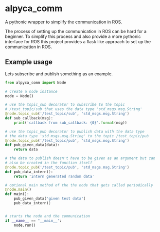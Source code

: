 # alpyca_comm

A pythonic wrapper to simplify the communication in ROS.


The process of setting up the communication in ROS can be hard for a beginner. To simplify this process and also provide a more pythonic interface for ROS this project provides a flask like approach to set up the communication in ROS.

## Example usage
Lets subscribe and publish something as an example.

```python
from alpyca_comm import Node

# create a node instance
node = Node()

# use the topic_sub decorator to subscribe to the topic
# /test_topic/sub that uses the data type 'std_msgs.msg.String'
@node.topic_sub('/test_topic/sub', 'std_msgs.msg.String')
def sub_callback(msg):
    print('callback from sub_callback: {0}'.format(msg))

# use the topic_pub decorator to publish data with the data type
# the data type 'std_msgs.msg.String' to the topic /test_topic/pub 
@node.topic_pub('/test_topic/pub', 'std_msgs.msg.String')
def pub_given_data(data):
    return data

# the data to publish doesn't have to be given as an argument but can
# also be created in the function itself
@node.topic_pub('/test_topic/pub', 'std_msgs.msg.String')
def pub_data_intern():
    return 'intern generated random data'

# optional main method of the the node that gets called periodically
@node.main()
def main():
    pub_given_data('given test data')
    pub_data_intern()


# starts the node and the communication
if __name__ == "__main__":
    node.run()
```
